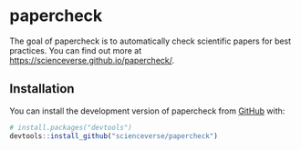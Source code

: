 # papercheck

The goal of papercheck is to automatically check scientific papers for best practices. You can find out more at <https://scienceverse.github.io/papercheck/>.

## Installation

You can install the development version of papercheck from [GitHub](https://github.com/) with:

``` r
# install.packages("devtools")
devtools::install_github("scienceverse/papercheck")
```

